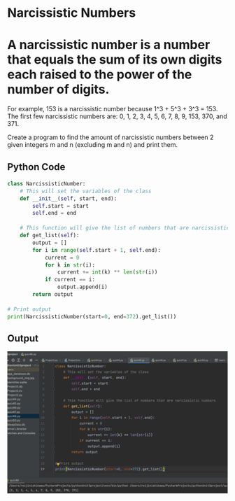 # Narcissistic Numbers 
# A narcissistic number is a number that equals the sum of its own digits each raised to the power of the number of digits.
For example, 153 is a narcissistic number because 
1^3 + 5^3 + 3^3 = 153.
The first few narcissistic numbers are: 0, 1, 2, 3, 4, 5, 6, 7, 8, 9, 153, 370, and 371.

Create a program to find the amount of narcissistic numbers between 2 given integers m and n (excluding m and n) and print them.

## Python Code

```.py
class NarcissisticNumber:
    # This will set the variables of the class
    def __init__(self, start, end):
        self.start = start
        self.end = end

    # This function will give the list of numbers that are narcissistic numbers
    def get_list(self):
        output = []
        for i in range(self.start + 1, self.end):
            current = 0
            for k in str(i):
                current += int(k) ** len(str(i))
            if current == i:
                output.append(i)
        return output

# Print output
print(NarcissisticNumber(start=0, end=372).get_list())
```

## Output

![](quiz46.png)
